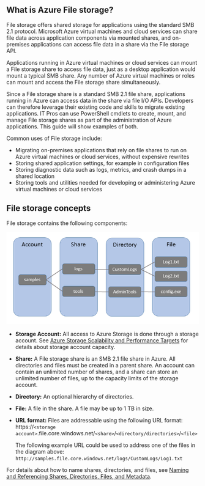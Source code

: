 ## What is Azure File storage?

File storage offers shared storage for applications using the standard SMB 2.1 protocol. Microsoft Azure virtual machines and cloud services can share file data across application components via mounted shares, and on-premises applications can access file data in a share via the File storage API.

Applications running in Azure virtual machines or cloud services can mount a File storage share to access file data, just as a desktop application would mount a typical SMB share. Any number of Azure virtual machines or roles can mount and access the File storage share simultaneously.

Since a File storage share is a standard SMB 2.1 file share, applications running in Azure can access data in the share via file I/O APIs. Developers can therefore leverage their existing code and skills to migrate existing applications. IT Pros can use PowerShell cmdlets to create, mount, and manage File storage shares as part of the administration of Azure applications. This guide will show examples of both.

Common uses of File storage include:

- Migrating on-premises applications that rely on file shares to run on Azure virtual machines or cloud services, without expensive rewrites
- Storing shared application settings, for example in configuration files
- Storing diagnostic data such as logs, metrics, and crash dumps in a shared location 
- Storing tools and utilities needed for developing or administering Azure virtual machines or cloud services

## File storage concepts

File storage contains the following components:

![files-concepts][files-concepts]

-   **Storage Account:** All access to Azure Storage is done
    through a storage account. See [Azure Storage Scalability and Performance Targets](http://msdn.microsoft.com/library/azure/dn249410.aspx) for details about storage account capacity.

-   **Share:** A File storage share is an SMB 2.1 file share in Azure. 
    All directories and files must be created in a parent share. An account can contain an
    unlimited number of shares, and a share can store an unlimited
    number of files, up to the capacity limits of the storage account.

-   **Directory:** An optional hierarchy of directories. 

-	**File:** A file in the share. A file may be up to 1 TB in size.

-   **URL format:** Files are addressable using the following URL
    format:   
    https://`<storage
    account>`.file.core.windows.net/`<share>`/`<directory/directories>`/`<file>`  
    
    The following example URL could be used to address one of the files in the
    diagram above:  
    `http://samples.file.core.windows.net/logs/CustomLogs/Log1.txt`

For details about how to name shares, directories, and files, see [Naming and Referencing Shares, Directories, Files, and Metadata](http://msdn.microsoft.com/library/azure/dn167011.aspx).

[files-concepts]: ./media/storage-file-concepts-include/files-concepts.png